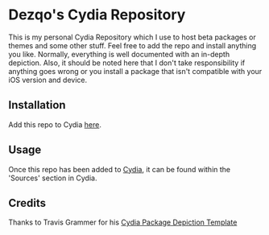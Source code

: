 # Dezqo's Cydia Repository
This is my personal Cydia Repository which I use to host beta packages or themes and some other stuff.
Feel free to add the repo and install anything you like. Normally, everything is well documented with an in-depth depiction.
Also, it should be noted here that I don't take responsibility if anything goes wrong or you install a package that isn't compatible with your iOS version and device.

## Installation
Add this repo to Cydia [here](dezqo.github.io/repo).

## Usage
Once this repo has been added to [Cydia](https://cydia.saurik.com/), it can be found within the 'Sources' section in Cydia.

## Credits
 Thanks to Travis Grammer for his [Cydia Package Depiction Template](https://codepen.io/travis-g/pen/mywWyq)


